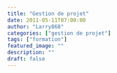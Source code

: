 ```yaml
---
title: "Gestion de projet"
date: 2011-05-11T07:00:00
author: "Larry868"
categories: ["gestion de projet"]
tags: ["formation"]
featured_image: ""
description: ""
draft: false
---
```

